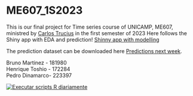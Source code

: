 # ME607_1S2023

 This is our final project for Time series course of UNICAMP, ME607, ministred by [Carlos Trucius](https://ctruciosm.github.io/) in the first semester of 2023 
 Here follows the Shiny app with EDA and prediction!
 [Shinny app with modelling](https://h172284.shinyapps.io/ME607_1S2023/)
          
 The prediction dataset can be downloaded here
  [Predictions next week](https://github.com/Sputnik7829/ME607_1S2023/blob/main/max_temp_predictions.csv).

  Bruno Martinez - 181980        
  Henrique Toshio - 172284        
  Pedro Dinamarco- 223397

[![Executar scripts R diariamente](https://github.com/Sputnik7829/ME607_1S2023/actions/workflows/MainWF.yml/badge.svg?branch=main&event=schedule)](https://github.com/Sputnik7829/ME607_1S2023/actions/workflows/MainWF.yml)
